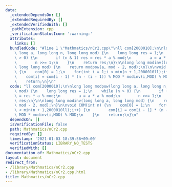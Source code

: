 ```yaml
---
data:
  _extendedDependsOn: []
  _extendedRequiredBy: []
  _extendedVerifiedWith: []
  _pathExtension: cpp
  _verificationStatusIcon: ':warning:'
  attributes:
    links: []
  bundledCode: "#line 1 \"Mathmatics/nCr2.cpp\"\nll com[2000010];\n\nlong long modpow(long\
    \ long a, long long n, long long mod) {\n    long long res = 1;\n    while (n\
    \ > 0) {\n        if (n & 1) res = res * a % mod;\n        a = a * a % mod;\n\
    \        n >>= 1;\n    }\n    return res;\n}\n\nlong long modinv(long long a,\
    \ long long mod) {\n    return modpow(a, mod - 2, mod);\n}\n\nvoid COM(int n)\
    \ {\n    com[0] = 1;\n    for(int i = 1;i < min(n + 1,2000010ll);i++) {\n    \
    \    com[i] = com[i - 1] * (n - (i - 1)) % MOD * modinv(i,MOD) % MOD;\n    }\n\
    \    return;\n}\n"
  code: "ll com[2000010];\n\nlong long modpow(long long a, long long n, long long\
    \ mod) {\n    long long res = 1;\n    while (n > 0) {\n        if (n & 1) res\
    \ = res * a % mod;\n        a = a * a % mod;\n        n >>= 1;\n    }\n    return\
    \ res;\n}\n\nlong long modinv(long long a, long long mod) {\n    return modpow(a,\
    \ mod - 2, mod);\n}\n\nvoid COM(int n) {\n    com[0] = 1;\n    for(int i = 1;i\
    \ < min(n + 1,2000010ll);i++) {\n        com[i] = com[i - 1] * (n - (i - 1)) %\
    \ MOD * modinv(i,MOD) % MOD;\n    }\n    return;\n}\n"
  dependsOn: []
  isVerificationFile: false
  path: Mathmatics/nCr2.cpp
  requiredBy: []
  timestamp: '2021-01-03 18:39:56+09:00'
  verificationStatus: LIBRARY_NO_TESTS
  verifiedWith: []
documentation_of: Mathmatics/nCr2.cpp
layout: document
redirect_from:
- /library/Mathmatics/nCr2.cpp
- /library/Mathmatics/nCr2.cpp.html
title: Mathmatics/nCr2.cpp
---
```

